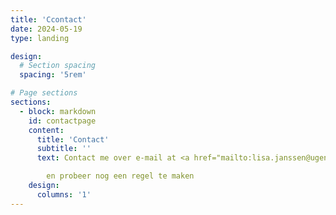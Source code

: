 ```yaml
---
title: 'Ccontact'
date: 2024-05-19
type: landing

design:
  # Section spacing
  spacing: '5rem'

# Page sections
sections: 
  - block: markdown
    id: contactpage
    content:
      title: 'Contact'
      subtitle: ''
      text: Contact me over e-mail at <a href="mailto:lisa.janssen@ugent.be">lisa.janssen@ugent.be</a>                                                                                     

        en probeer nog een regel te maken
    design:
      columns: '1'     
---
```

